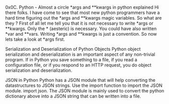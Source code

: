 0x0C. Python - Almost a circle
*args and **kwargs in python explained
Hi there folks. I have come to see that most new python programmers have a hard time figuring out the *args and **kwargs magic variables. So what are they ? First of all let me tell you that it is not necessary to write *args or **kwargs. Only the * (aesteric) is necessary. You could have also written *var and **vars. Writing *args and **kwargs is just a convention. So now lets take a look at *args first.

Serialization and Deserialization of Python Objects
Python object serialization and deserialization is an important aspect of any non-trivial program. If in Python you save something to a file, if you read a configuration file, or if you respond to an HTTP request, you do object serialization and deserialization.

JSON in Python
Python has a JSON module that will help converting the datastructures to JSON strings. Use the import function to import the JSON module. import json. The JSON module is mainly used to convert the python dictionary above into a JSON string that can be written into a file.